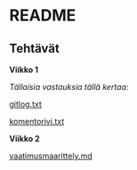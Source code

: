 # README
## Tehtävät
**Viikko 1**

*Tällaisia vastauksia tällä kertaa:*

[gitlog.txt](https://github.com/tjunttil/ot-harjoitustyo/blob/master/laskarit/viikko1/gitlog.txt)

[komentorivi.txt](https://github.com/tjunttil/ot-harjoitustyo/blob/master/laskarit/viikko1/komentorivi.txt)

**Viikko 2**

[vaatimusmaarittely.md](https://github.com/tjunttil/ot-harjoitustyo/blob/master/dokumentaatio/vaatimusmaarittely.md)
